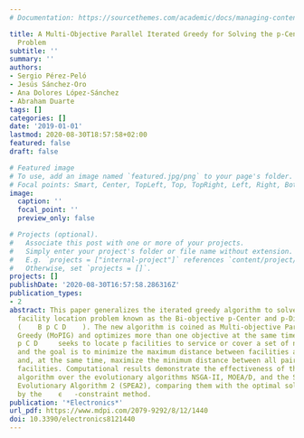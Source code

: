 ```yaml
---
# Documentation: https://sourcethemes.com/academic/docs/managing-content/

title: A Multi-Objective Parallel Iterated Greedy for Solving the p-Center and p-Dispersion
  Problem
subtitle: ''
summary: ''
authors:
- Sergio Pérez-Peló
- Jesús Sánchez-Oro
- Ana Dolores López-Sánchez
- Abraham Duarte
tags: []
categories: []
date: '2019-01-01'
lastmod: 2020-08-30T18:57:58+02:00
featured: false
draft: false

# Featured image
# To use, add an image named `featured.jpg/png` to your page's folder.
# Focal points: Smart, Center, TopLeft, Top, TopRight, Left, Right, BottomLeft, Bottom, BottomRight.
image:
  caption: ''
  focal_point: ''
  preview_only: false

# Projects (optional).
#   Associate this post with one or more of your projects.
#   Simply enter your project's folder or file name without extension.
#   E.g. `projects = ["internal-project"]` references `content/project/deep-learning/index.md`.
#   Otherwise, set `projects = []`.
projects: []
publishDate: '2020-08-30T16:57:58.286316Z'
publication_types:
- 2
abstract: This paper generalizes the iterated greedy algorithm to solve a multi-objective
  facility location problem known as the Bi-objective p-Center and p-Dispersion problem
  (    B p C D    ). The new algorithm is coined as Multi-objective Parallel Iterated
  Greedy (MoPIG) and optimizes more than one objective at the same time. The     B
  p C D     seeks to locate p facilities to service or cover a set of n demand points,
  and the goal is to minimize the maximum distance between facilities and demand points
  and, at the same time, maximize the minimum distance between all pairs of selected
  facilities. Computational results demonstrate the effectiveness of the proposed
  algorithm over the evolutionary algorithms NSGA-II, MOEA/D, and the Strength Pareto
  Evolutionary Algorithm 2 (SPEA2), comparing them with the optimal solution found
  by the    ϵ   -constraint method.
publication: '*Electronics*'
url_pdf: https://www.mdpi.com/2079-9292/8/12/1440
doi: 10.3390/electronics8121440
---
```

